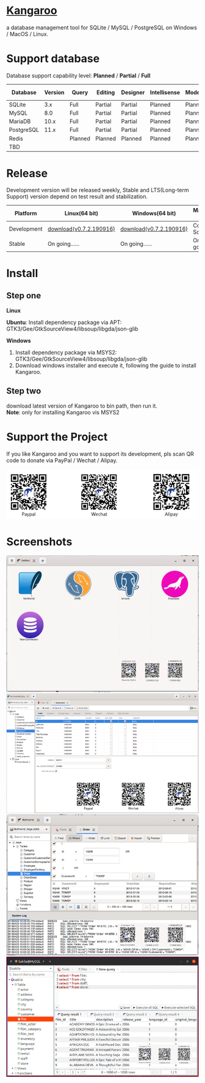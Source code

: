 # [Kangaroo](https://dbkangaroo.github.io)
a database management tool for SQLite / MySQL / PostgreSQL on Windows / MacOS / Linux.

# Support database
Database support capability level: __Planned__ / __Partial__ / __Full__

| Database   | Version   | Query     | Editing   | Designer    | Intellisense | Modeling | Data I/O | Data Sync | 
|------------|-----------|-----------|-----------|-------------|--------------|----------|----------|-----------|
| SQLite     | 3.x       | Full      | Partial   | Partial     | Planned      | Planned  | Partial  | Planned   |
| MySQL      | 8.0       | Full      | Partial   | Partial     | Planned      | Planned  | Partial  | Planned   |
| MariaDB    | 10.x      | Full      | Partial   | Partial     | Planned      | Planned  | Partial  | Planned   |
| PostgreSQL | 11.x      | Full      | Partial   | Partial     | Planned      | Planned  | Partial  | Planned   |
| Redis      |           | Planned   | Planned   | Planned     | Planned      | Planned  | Planned  | Planned   |
| TBD        |           |           |           |             |              |          |          |           |



# Release
Development version will be released weekly, Stable and LTS(Long-term Support) version depend on test result and stabilization.

| Platform | Linux(64 bit)   | Windows(64 bit) | MacOS(64 bit)   |
|----------|-----------------|-----------------|-----------------|
| Development | [download(v0.7.2.190916)](https://dbkangaroo.github.io/download/) | [download(v0.7.2.190916)](https://dbkangaroo.github.io/download/) | Comming Soon! |
| Stable   | On going......  | On going......  | On going......  |


# Install
## Step one
__Linux__

__Ubuntu__: Install dependency package via APT: GTK3/Gee/GtkSourceView4/libsoup/libgda/json-glib


__Windows__
1. Install dependency package via MSYS2: GTK3/Gee/GtkSourceView4/libsoup/libgda/json-glib
2. Download windows installer and execute it, following the guide to install Kangaroo.

## Step two
download latest version of Kangaroo to bin path, then run it.<br/>
__Note__: only for installing Kangaroo vis MSYS2


# Support the Project
If you like Kangaroo and you want to support its development, pls scan QR code to donate via PayPal / Wechat / Alipay.

![Support project](./images/pay_wide.png)

# Screenshots
![Start page](./images/kangaroo-01.jpg)
![Table designer](./images/kangaroo-04.png)
![Open table](./images/kangaroo-02.png)
![Query data](./images/kangaroo-03.png)
